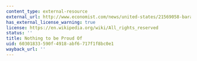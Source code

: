 ```yaml
---
content_type: external-resource
external_url: http://www.economist.com/news/united-states/21569058-barack-obama-wrings-11th-hour-deal-taxes-john-boehner-and-republicans
has_external_license_warning: true
license: https://en.wikipedia.org/wiki/All_rights_reserved
status: ''
title: Nothing to be Proud Of
uid: 60301833-590f-4918-abf6-717f1f8bc0e1
wayback_url: ''
---
```

